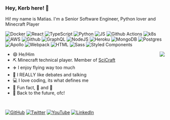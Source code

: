 ### Hey, Kerb here! :wave:

Hi! my name is Matias. I'm a Senior Software Engineer, Python lover and Minecraft Player

![Docker](https://img.shields.io/badge/-Docker-%2346a2f1?style=flat-square&logo=docker&logoColor=white)
![React](https://img.shields.io/badge/-React-%2345b8d8?style=flat-square&logo=react&logoColor=white)
![TypeScript](https://img.shields.io/badge/-TypeScript-%23007ACC?style=flat-square&logo=typescript&logoColor=white)
![Python](https://img.shields.io/badge/-Python-%233775A8?style=flat-square&logo=python&logoColor=white)
![JS](https://img.shields.io/badge/-JS-%23EFD81E?style=flat-square&logo=javascript&logoColor=white)
![Github Actions](https://img.shields.io/badge/-Github%20Actions-%2324292e?style=flat-square&logo=github-actions&logoColor=white)
![k8s](https://img.shields.io/badge/-k8s-%231a73e8?style=flat-square&logo=kubernetes&logoColor=white)
![AWS](https://img.shields.io/badge/-AWS-%23db8402?style=flat-square&logo=amazon-aws&logoColor=white)
![Github](https://img.shields.io/badge/-Github-%2324292e?style=flat-square&logo=github&logoColor=white)
![GraphQL](https://img.shields.io/badge/-GraphQL-%23E10098?style=flat-square&logo=graphql&logoColor=white)
![NodeJS](https://img.shields.io/badge/-NodeJS-%2343853d?style=flat-square&logo=Node.js&logoColor=white)
![Heroku](https://img.shields.io/badge/-Heroku-%23430098?style=flat-square&logo=heroku&logoColor=white)
![MongoDB](https://img.shields.io/badge/-MongoDB-%2313aa52?style=flat-square&logo=mongoDB&logoColor=white)
![Postgres](https://img.shields.io/badge/-Postgres-%231a73e8?style=flat-square&logo=postgresql&logoColor=white)
![Apollo](https://img.shields.io/badge/-Apollo-%23311C87?style=flat-square&logo=apollo-graphql&logoColor=white)
![Webpack](https://img.shields.io/badge/-Webpack-%238DD6F9?style=flat-square&logo=webpack&logoColor=white)
![HTML](https://img.shields.io/badge/-HTML-%23E34F26?style=flat-square&logo=html5&logoColor=white)
![Sass](https://img.shields.io/badge/-Sass-%23CC6699?style=flat-square&logo=sass&logoColor=white)
![Styled Components](https://img.shields.io/badge/-Styled%20Components-%23db7092?style=flat-square&logo=styled-components&logoColor=white)


[<img align="right" src="https://github-readme-stats.vercel.app/api?username=kerbaras&show_icons=true">](https://github.com/anuraghazra/github-readme-stats)

 - :smile: He/Him
 - :pick: Minecraft technical player. Member of [SciCraft](https://www.youtube.com/results?search_query=scicraft)
 - :airplane: I enjoy flying way too much
 - :speech_balloon: I REALLY like debates and talking
 - :computer: I love coding, its what defines me
 - :tada: Fun fact, :beer: and :pizza:
 - :movie_camera: Back to the future, ofc!

<br/>

[![GitHub](https://img.shields.io/github/followers/kerbaras?label=@Kerbaras&color=%2312100E&style=for-the-badge&logo=github&logoColor=%2312100E)](http://github.com/kerbaras)
[![Twitter](https://img.shields.io/twitter/follow/kerb_mc?color=1DA1F2&label=%40kerb_mc&style=for-the-badge&logo=twitter&logoColor=%231DA1F2)](http://twitter.com/kerb_mc)
[![YouTube](https://img.shields.io/youtube/channel/subscribers/UCM-neb-esIkawQqF7CrwZ9A?color=%23F51602&label=%2FKerbars&logo=youtube&logoColor=%23F51602&style=for-the-badge)](http://youtube.com/kerbaras)
[![LinkedIn](https://img.shields.io/badge/LINKEDIN-%230077B5?style=for-the-badge&logo=linkedin&logoColor=white)](https://linkedin.com/in/matias-pierobon)

